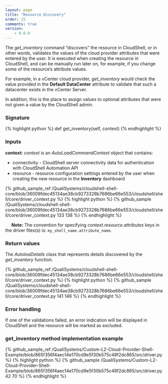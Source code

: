```yaml
---
layout: page
title: "Resource Discovery"
order: 15
comments: true
version:
    - 9.0.0
---
```


The *get_inventory* command “discovers” the resource in CloudShell, or in other words, validates the values of the cloud provider attributes that were entered by the user. It is executed when creating the resource in CloudShell, and can be manually run later on, for example, if you change some of the resource’s attribute values.

For example, in a vCenter cloud provider, *get_inventory* would check the value provided in the **Default DataCenter** attribute
to validate that such a datacenter exists in the vCenter Server.

In addition, this is the place to assign values to optional attributes that were not given a value by the CloudShell admin.

### Signature

{% highlight python %}
def get_inventory(self, context)
{% endhighlight %}

### Inputs

**context**: *context* is an *AutoLoadCommandContext* object that contains:

* connectivity - CloudShell server connectivity data for authentication with CloudShell Automation API 
* resource - resource configuration settings entered by the user when creating the new resource in the **Inventory** dashboard

{% github_sample_ref /QualiSystems/cloudshell-shell-core/blob/36009fdec45134ae38cb9273328b7686be66e553/cloudshell/shell/core/driver_context.py %}
{% highlight python %}
{% github_sample /QualiSystems/cloudshell-shell-core/blob/36009fdec45134ae38cb9273328b7686be66e553/cloudshell/shell/core/driver_context.py 133 138 %}
{% endhighlight %}

&nbsp;&nbsp;&nbsp;&nbsp;&nbsp;**Note:** The convention for specifying *context.resource.attributes* keys in the driver files(s) is: `my_shell_name.attribute_name`.

### Return values

The *AutoloaDetails* class that represents details discovered by the *get_inventory* function. 

{% github_sample_ref /QualiSystems/cloudshell-shell-core/blob/36009fdec45134ae38cb9273328b7686be66e553/cloudshell/shell/core/driver_context.py %}
{% highlight python %}
{% github_sample /QualiSystems/cloudshell-shell-core/blob/36009fdec45134ae38cb9273328b7686be66e553/cloudshell/shell/core/driver_context.py 141 146 %}
{% endhighlight %}

### Error handling
If one of the validations failed, an error indication will be displayed in CloudShell and the resource will be marked as excluded.

### get_inventory method implementation example

{% github_sample_ref /QualiSystems/Custom-L2-Cloud-Provider-Shell-Example/blob/865f356f4aec14e170cd9e5f30b575c48f2dc865/src/driver.py %}
{% highlight python %}
{% github_sample /QualiSystems/Custom-L2-Cloud-Provider-Shell-Example/blob/865f356f4aec14e170cd9e5f30b575c48f2dc865/src/driver.py 42 70 %}
{% endhighlight %}






